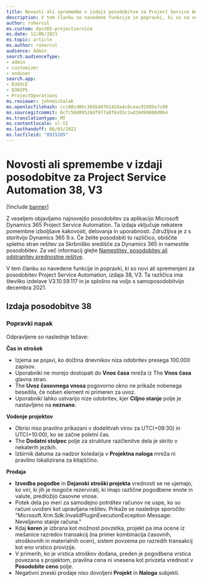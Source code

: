 ```yaml
---
title: Novosti ali spremembe v izdaji posodobitve za Project Service Automation 38, V3
description: V tem članku so navedene funkcije in popravki, ki so na voljo v Microsoft Dynamics 365 Project Service Automation Posodobitev izdaja 38, V3.
author: ruhercul
ms.custom: dyn365-projectservice
ms.date: 12/06/2021
ms.topic: article
ms.author: ruhercul
audience: Admin
search.audienceType:
- admin
- customizer
- enduser
search.app:
- D365CE
- D365PS
- ProjectOperations
ms.reviewer: johnmichalak
ms.openlocfilehash: ccc08cd0bc365bd4761424a4c0ceac91985e7c89
ms.sourcegitcommit: 6cfc50d89528df977a8f6a55c1ad39d99800d9b4
ms.translationtype: MT
ms.contentlocale: sl-SI
ms.lasthandoff: 06/03/2022
ms.locfileid: "8915205"
---
```

# <a name="whats-new-or-changed-in-project-service-automation-update-release-38-v3"></a>Novosti ali spremembe v izdaji posodobitve za Project Service Automation 38, V3

[!include [banner](../includes/psa-now-project-operations.md)]

Z veseljem objavljamo najnovejšo posodobitev za aplikacijo Microsoft Dynamics 365 Project Service Automation. Ta izdaja vključuje nekatere pomembne izboljšave kakovosti, delovanja in uporabnosti. Združljiva je z s storitvijo Dynamics 365 9.x. Če želite posodobiti to različico, obiščite spletno stran rešitev za Skrbniško središče za Dynamics 365 in namestite posodobitev. Za več informacij glejte [Namestitev, posodobitev ali odstranitev prednostne rešitve](/power-platform/admin/install-remove-preferred-solution).

V tem članku so navedene funkcije in popravki, ki so novi ali spremenjeni za posodobitev Project Service Automation, izdaja 38, V3. Ta različica ima številko izdelave V3.10.59.117 in je splošno na voljo s samoposodobitvijo decembra 2021.

## <a name="update-release-38"></a>Izdaja posodobitve 38

### <a name="bug-fixes"></a>Popravki napak

Odpravljene so naslednje težave:

**Čas in strošek**

- Izjema se pojavi, ko dolžina dnevnikov niza odobritev presega 100.000 zapisov.
- Uporabniki ne morejo dostopati do **Vnos časa** mreža iz The **Vnos časa** glavna stran.
- The **Uvoz časovnega vnosa** pogovorno okno ne prikaže nobenega besedila, če noben element ni primeren za uvoz.
- Uporabniki lahko ustvarijo nize odobritev, kjer **Ciljno stanje** polje je nastavljeno na **neznano**.

**Vodenje projektov**

- Obrisi niso pravilno prikazani v dodelitvah virov za UTC(+09:30) in UTC(+10:00), ko se začne poletni čas.
- The **Dodatni stolpec** polje za strukture razčlenitve dela je skrito v nekaterih jezikih.
- Izbirnik datuma za nadzor koledarja v **Projektna naloga** mreža ni pravilno lokalizirana za kitajščino.

**Prodaja**

- **Izvedba pogodbe** in **Dejanski stroški projekta** vrednosti se ne ujemajo, ko viri, ki jih je mogoče rezervirati, ki imajo različne pogodbene enote in valute, predložijo časovne vnose.
- Potek dela po meri za samodejno potrditev računov ne uspe, ko so računi uvoženi kot upravljana rešitev. Prikaže se naslednje sporočilo: "Microsoft.Xrm.Sdk.InvalidPluginExecutionException Message: Neveljavno stanje računa."
- Kdaj **koren** je izbrana kot možnost povzetka, projekt pa ima ocene iz mešanice razredov transakcij (na primer kombinacija časovnih, stroškovnih in materialnih ocen), sistem povzema po razredih transakcij kot eno vrstico provizije.
- V primerih, ko je vrstica stroškov dodana, preden je pogodbena vrstica povezana s projektom, pravilna cena ni vnesena kot privzeta vrednost v **Posodobite ceno** polje.
- Negativni zneski prodaje niso dovoljeni **Projekt** in **Naloga** subjekti.
